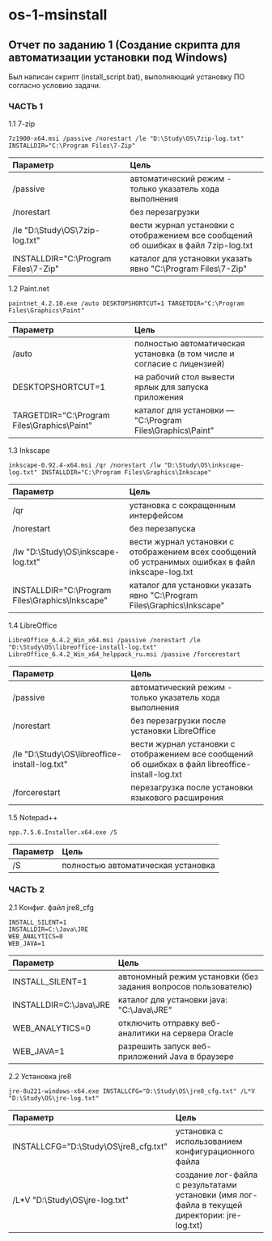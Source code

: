 # os-1-msinstall
## Отчет по заданию 1 (Создание скрипта для автоматизации установки под Windows)
Был написан скрипт (install_script.bat), выполняющий установку ПО согласно условию задачи.
### ЧАСТЬ 1
1.1 7-zip
```
7z1900-x64.msi /passive /norestart /le "D:\Study\OS\7zip-log.txt" INSTALLDIR="C:\Program Files\7-Zip"
```
| Параметр       | Цель                |
| :------------- |:------------------|
| /passive | автоматический режим - только указатель хода выполнения |
| /norestart | без перезагрузки |
| /le "D:\Study\OS\7zip-log.txt" | вести журнал установки с отображением все сообщений об ошибках в файл 7zip-log.txt |
| INSTALLDIR="C:\Program Files\7-Zip" | каталог для установки указать явно "C:\Program Files\7-Zip" |

1.2 Paint.net
```
paintnet_4.2.10.exe /auto DESKTOPSHORTCUT=1 TARGETDIR="C:\Program Files\Graphics\Paint"
```
| Параметр       | Цель                |
| :------------- |:------------------|
| /auto | полностью автоматическая установка (в том числе и согласие с лицензией) |
| DESKTOPSHORTCUT=1 | на рабочий стол вывести ярлык для запуска приложения |
| TARGETDIR="C:\Program Files\Graphics\Paint" | каталог для установки — "C:\Program Files\Graphics\Paint" |

1.3 Inkscape
```
inkscape-0.92.4-x64.msi /qr /norestart /lw "D:\Study\OS\inkscape-log.txt" INSTALLDIR="C:\Program Files\Graphics\Inkscape"
```
| Параметр       | Цель                |
| :------------- |:------------------|
| /qr | установка с сокращенным интерфейсом |
| /norestart | без перезапуска |
| /lw "D:\Study\OS\inkscape-log.txt" | вести журнал установки с отображением всех сообщений об устранимых ошибках в файл inkscape-log.txt |
| INSTALLDIR="C:\Program Files\Graphics\Inkscape" | каталог для установки указать явно "C:\Program Files\Graphics\Inkscape" |

1.4 LibreOffice
```
LibreOffice_6.4.2_Win_x64.msi /passive /norestart /le "D:\Study\OS\libreoffice-install-log.txt"
LibreOffice_6.4.2_Win_x64_helppack_ru.msi /passive /forcerestart
```
| Параметр       | Цель                |
| :------------- |:------------------|
| /passive | автоматический режим - только указатель хода выполнения |
| /norestart | без перезагрузки после установки LibreOffice |
| /le "D:\Study\OS\libreoffice-install-log.txt" | вести журнал установки с отображением все сообщений об ошибках в файл libreoffice-install-log.txt |
| /forcerestart | перезагрузка после установки языкового расширения |

1.5 Notepad++
```
npp.7.5.6.Installer.x64.exe /S
```
| Параметр       | Цель                |
| :------------- |:------------------|
| /S | полностью автоматическая установка |

### ЧАСТЬ 2
2.1 Конфиг. файл jre8_cfg
```
INSTALL_SILENT=1
INSTALLDIR=C:\Java\JRE
WEB_ANALYTICS=0
WEB_JAVA=1
```
| Параметр       | Цель                |
| :------------- |:------------------|
| INSTALL_SILENT=1 | автономный режим установки (без задания вопросов пользователю) |
| INSTALLDIR=C:\Java\JRE | каталог для установки java: "C:\Java\JRE" |
| WEB_ANALYTICS=0 | отключить отправку веб-аналитики на сервера Oracle |
| WEB_JAVA=1 | разрешить запуск веб-приложений Java в браузере |

2.2 Установка jre8
```
jre-8u221-windows-x64.exe INSTALLCFG="D:\Study\OS\jre8_cfg.txt" /L*V "D:\Study\OS\jre-log.txt"
```
| Параметр       | Цель                |
| :------------- |:------------------|
| INSTALLCFG="D:\Study\OS\jre8_cfg.txt" | установка с использованием конфигурационного файла |
| /L*V "D:\Study\OS\jre-log.txt" | создание лог-файла с результатами установки (имя лог-файла в текущей директории: jre-log.txt) |
